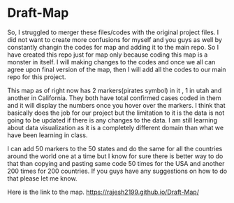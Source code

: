 # Draft-Map
So, I struggled to merger these files/codes with the original project files. I did not want to create more confusions for myself and you guys as well by constantly changin
the codes for map and adding it to the main repo. So I have created this repo just for map only because coding this map is a monster in itself.
I will making changes to the codes and once we all can agree upon final version of the map, then I will add all the codes to our main repo for this project.

This map as of right now has 2 markers(pirates symbol) in it , 1 in utah and another in California. They both have total confirmed cases coded in them and it will display
the numbers once you hover over the markers. I think that basically does the job for our project but the limitation to it is the data is not going to be updated
if there is any changes to the data. I am still learning about data visualization as it is a completely different domain than what we have been learning in class.

I can add 50 markers to the 50 states and do the same for all the countries around the world one at a time but I know for sure there is better way to do that
than copying and pasting same code 50 times for the USA and another 200 times for 200 countries. If you guys have any suggestions on how to do that please let me 
know.

Here is the link to the map.
https://rajesh2199.github.io/Draft-Map/

